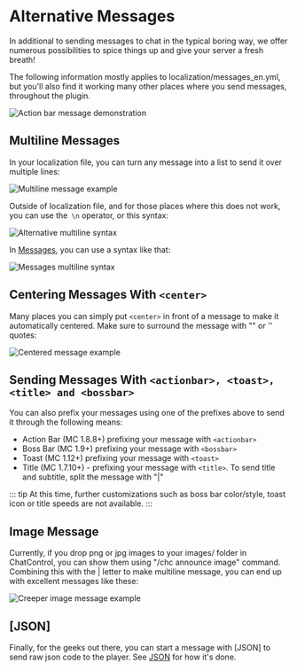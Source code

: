 # Alternative Messages

In additional to sending messages to chat in the typical boring way, we offer numerous possibilities to spice things up and give your server a fresh breath!

The following information mostly applies to localization/messages_en.yml, but you'll also find it working many other places where you send messages, throughout the plugin.

<div class="image-container">
  <img src="https://i.imgur.com/mHUoKfq.gif" alt="Action bar message demonstration" />
</div>

## Multiline Messages

In your localization file, you can turn any message into a list to send it over multiple lines:

<div class="image-container">
  <img src="https://i.imgur.com/20nG5lS.png" alt="Multiline message example" />
</div>

Outside of localization file, and for those places where this does not work, you can use the` \n` operator, or this syntax:

<div class="image-container">
  <img src="https://i.imgur.com/Tpeq7Bs.png" alt="Alternative multiline syntax" />
</div>

In [Messages](messages), you can use a syntax like that:

<div class="image-container">
  <img src="https://i.imgur.com/Z8imvC2.png" alt="Messages multiline syntax" />
</div>

## Centering Messages With `<center>`

Many places you can simply put `<center>` in front of a message to make it automatically centered. Make sure to surround the message with "" or '' quotes:

<div class="image-container">
  <img src="https://i.imgur.com/5p68n9k.png" alt="Centered message example" />
</div>

## Sending Messages With `<actionbar>, <toast>, <title> and <bossbar>`

You can also prefix your messages using one of the prefixes above to send it through the following means:

* Action Bar (MC 1.8.8+) prefixing your message with `<actionbar>`
* Boss Bar (MC 1.9+) prefixing your message with `<bossbar>`
* Toast (MC 1.12+) prefixing your message with `<toast>`
* Title (MC 1.7.10+) - prefixing your message with `<title>`. To send title and subtitle, split the message with "|"

::: tip
At this time, further customizations such as boss bar color/style, toast icon or title speeds are not available.
:::

## Image Message
Currently, if you drop png or jpg images to your images/ folder in ChatControl, you can show them using "/chc announce image" command. Combining this with the | letter to make multiline message, you can end up with excellent messages like these:

<div class="image-container">
  <img src="https://i.imgur.com/PQvSmNj.png" alt="Creeper image message example" />
</div>

## [JSON]

Finally, for the geeks out there, you can start a message with [JSON] to send raw json code to the player. See [JSON](JSON) for how it's done.